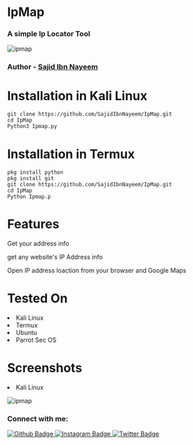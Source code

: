 # IpMap
### A simple Ip Locator Tool 
![ipmap](https://github.com/user-attachments/assets/dbc47ec8-adbb-4301-bfcd-38fe31fe83e6)

### Author - [Sajid Ibn Nayeem](https://github.com/SajidIbnNayeem)
# Installation in Kali Linux

```
git clone https://github.com/SajidIbnNayeem/IpMap.git
cd IpMap
Python3 Ipmap.py
```
# Installation in Termux

```
pkg install python
pkg install git
git clone https://github.com/SajidIbnNayeem/IpMap.git
cd IpMap
Python Ipmap.p
```
# Features
<p>Get your address info</p>
<p>get any website's IP Address info</p>
<p>Open IP address loaction from your browser and Google Maps</p>

# Tested On
<li> Kali Linux</li>
<li>Termux</li>
<li>Ubuntu</li>
<li>Parrot Sec OS</li>

# Screenshots
<li>Kali Linux</li>

![ipmap](https://github.com/user-attachments/assets/0543f8ae-ca02-4fd4-ace7-5a1d7039af7d)

  
### Connect with me:
<div id="badges">
  <a href="https://github.com/SajidIbnNayeem">
    <img src="https://img.shields.io/badge/Github-white?style=for-the-badge&logo=Github&logoColor=black" alt="Github Badge"/>
  </a>
  
   <a href="https://www.instagram.com/sajid_ibn_nayeem?igsh=MXdnNmttb292MnFuaQ==">
    <img src="https://img.shields.io/badge/Instagram-purple?style=for-the-badge&logo=instagram&logoColor=white" alt="Instagram Badge"/>
  </a>
   
   <a href="https://twitter.com/Sajid_nayeem_">
    <img src="https://img.shields.io/badge/Twitter-blue?style=for-the-badge&logo=twitter&logoColor=white" alt="Twitter Badge"/>
  </a>
</div>



